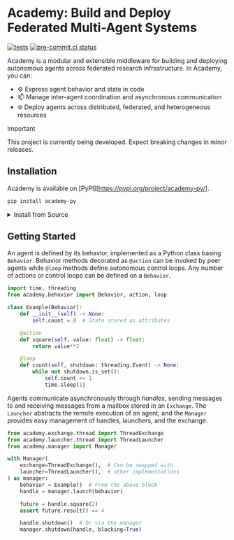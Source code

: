 # Academy: Build and Deploy Federated Multi-Agent Systems

[![tests](https://github.com/proxystore/academy/actions/workflows/tests.yml/badge.svg)](https://github.com/proxystore/academy/actions)
[![pre-commit.ci status](https://results.pre-commit.ci/badge/github/proxystore/academy/main.svg)](https://results.pre-commit.ci/latest/github/proxystore/academy/main)

Academy is a modular and extensible middleware for building and deploying autonomous agents across federated research infrastructure.
In Academy, you can:
* ⚙️ Express agent behavior and state in code
* 📫 Manage inter-agent coordination and asynchronous communication
* 🌐 Deploy agents across distributed, federated, and heterogeneous resources

> [!IMPORTANT]
> This project is currently being developed. Expect breaking changes in minor releases.

## Installation

Academy is available on [PyPI][https://pypi.org/project/academy-py/].

```bash
pip install academy-py
```

<details>
<summary>Install from Source</summary>
<br>
**Clone the source:**
```bash
git clone git@github.com:proxystore/academy
```

**Create a virtual environment of your choosing:**
```bash
python -m venv venv
. venv/bin/activate
```

**Install the package & dependencies:**
```bash
pip install -e .  # -e for editable mode
```
</details>

## Getting Started

An agent is defined by its behavior, implemented as a Python class basing `Behavior`.
Behavior methods decorated as `@action` can be invoked by peer agents while `@loop` methods define autonomous control loops.
Any number of actions or control loops can be defined on a `Behavior`.

```python
import time, threading
from academy.behavior import Behavior, action, loop

class Example(Behavior):
    def __init__(self) -> None:
        self.count = 0  # State stored as attributes

    @action
    def square(self, value: float) -> float:
        return value**2

    @loop
    def count(self, shutdown: threading.Event) -> None:
        while not shutdown.is_set():
            self.count += 1
            time.sleep(1)
```

Agents communicate asynchronously through *handles*, sending messages to and receiving messages from a mailbox stored in an `Exchange`.
The `Launcher` abstracts the remote execution of an agent, and the `Manager` provides easy management of handles, launchers, and the exchange.

```python
from academy.exchange.thread import ThreadExchange
from academy.launcher.thread import ThreadLauncher
from academy.manager import Manager

with Manager(
    exchange=ThreadExchange(),  # Can be swapped with
    launcher=ThreadLauncher(),  # other implementations
) as manager:
    behavior = Example()  # From the above block
    handle = manager.launch(behavior)

    future = handle.square(2)
    assert future.result() == 4

    handle.shutdown()  # Or via the manager
    manager.shutdown(handle, blocking=True)
```
